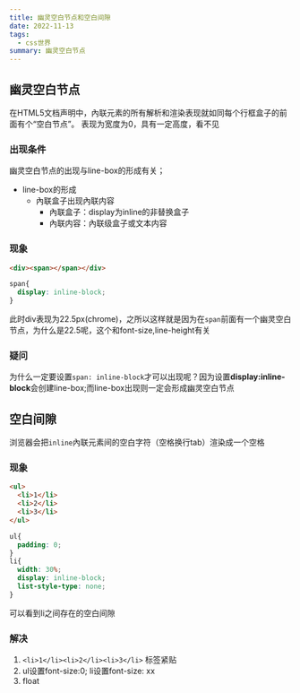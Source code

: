 ```yaml
---
title: 幽灵空白节点和空白间隙
date: 2022-11-13
tags:
  - css世界
summary: 幽灵空白节点
---
```


## 幽灵空白节点
在HTML5文档声明中，內联元素的所有解析和渲染表现就如同每个行框盒子的前面有个“空白节点”。
表现为宽度为0，具有一定高度，看不见
### 出现条件
幽灵空白节点的出现与line-box的形成有关；
* line-box的形成
    - 內联盒子出现內联内容
        - 內联盒子：display为inline的非替换盒子
        - 內联内容：內联级盒子或文本内容
### 现象
```html
<div><span></span></div>
```
```css
span{
  display: inline-block;
}
```
此时div表现为22.5px(chrome)，之所以这样就是因为在`span`前面有一个幽灵空白节点，为什么是22.5呢，这个和font-size,line-height有关
### 疑问
为什么一定要设置`span: inline-block`才可以出现呢？因为设置**display:inline-block**会创建line-box;而line-box出现则一定会形成幽灵空白节点

## 空白间隙
浏览器会把`inline`內联元素间的空白字符（空格换行tab）渲染成一个空格
### 现象
```html
<ul>
  <li>1</li>
  <li>2</li>
  <li>3</li>
</ul>
```
```css
ul{
  padding: 0;
}
li{
  width: 30%;
  display: inline-block;
  list-style-type: none;
}
```
可以看到li之间存在的空白间隙
### 解决
1. `<li>1</li><li>2</li><li>3</li>` 标签紧贴
2. ul设置font-size:0; li设置font-size: xx
3. float
